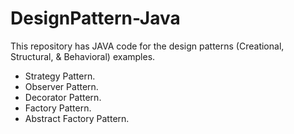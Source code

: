 # DesignPattern-Java
This repository has JAVA code for the design patterns (Creational, Structural, &amp; Behavioral) examples.

- Strategy Pattern.
- Observer Pattern.
- Decorator Pattern.
- Factory Pattern.
- Abstract Factory Pattern.